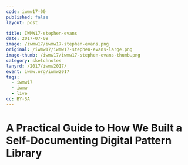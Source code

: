 ```yaml
---
code: iwmw17-00
published: false
layout: post

title: IWMW17-stephen-evans
date: 2017-07-09
image: /iwmw17/iwmw17-stephen-evans.png
original: /iwmw17/iwmw17-stephen-evans-large.png
image-thumb: /iwmw17/iwmw17-stephen-evans-thumb.png
category: sketchnotes
lanyrd: /2017/iwmw2017/
event: iwmw.org/iwmw2017
tags:
  - iwmw17
  - iwmw
  - live
cc: BY-SA
---
```


# A Practical Guide to How We Built a Self-Documenting Digital Pattern Library

